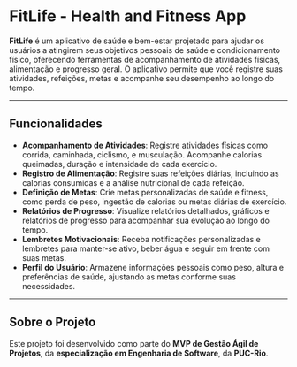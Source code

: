 # FitLife - Health and Fitness App

**FitLife** é um aplicativo de saúde e bem-estar projetado para ajudar os usuários a atingirem seus objetivos pessoais de saúde e condicionamento físico, oferecendo ferramentas de acompanhamento de atividades físicas, alimentação e progresso geral. O aplicativo permite que você registre suas atividades, refeições, metas e acompanhe seu desempenho ao longo do tempo.

---

## Funcionalidades

- **Acompanhamento de Atividades**: Registre atividades físicas como corrida, caminhada, ciclismo, e musculação. Acompanhe calorias queimadas, duração e intensidade de cada exercício.
- **Registro de Alimentação**: Registre suas refeições diárias, incluindo as calorias consumidas e a análise nutricional de cada refeição.
- **Definição de Metas**: Crie metas personalizadas de saúde e fitness, como perda de peso, ingestão de calorias ou metas diárias de exercício.
- **Relatórios de Progresso**: Visualize relatórios detalhados, gráficos e relatórios de progresso para acompanhar sua evolução ao longo do tempo.
- **Lembretes Motivacionais**: Receba notificações personalizadas e lembretes para manter-se ativo, beber água e seguir em frente com suas metas.
- **Perfil do Usuário**: Armazene informações pessoais como peso, altura e preferências de saúde, ajustando as metas conforme suas necessidades.

---

## Sobre o Projeto

Este projeto foi desenvolvido como parte do **MVP de Gestão Ágil de Projetos**, da **especialização em Engenharia de Software**, da **PUC-Rio**.
